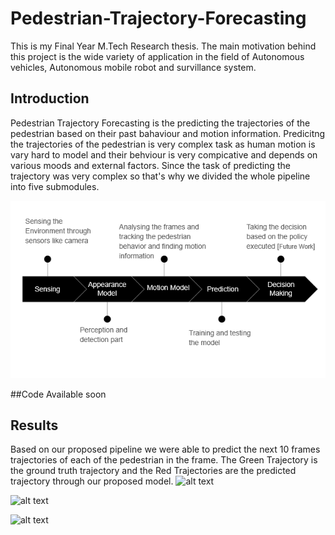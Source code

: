 # Pedestrian-Trajectory-Forecasting

This is my Final Year M.Tech Research thesis. The main motivation behind this project is the wide variety of application in the field of Autonomous vehicles, Autonomous mobile robot and survillance system. 

## Introduction
Pedestrian Trajectory Forecasting is the predicting the trajectories of the pedestrian based on their past bahaviour and motion information. Predicitng the trajectories of the pedestrian is very complex task as human motion is vary hard to model and their behviour is very compicative and depends on various moods and external factors. Since the task of predicting the trajectory was very complex so that's why we divided the whole pipeline into five submodules.

![alt text](https://raw.githubusercontent.com/BharatDadwaria/Pedestrian-Trajectory-Forecasting/main/general_pipeline.PNG)

##Code
Available soon

## Results
Based on our proposed pipeline we were able to predict the next 10 frames trajectories of each of the pedestrian in the frame. The Green Trajectory is the ground truth trajectory and the Red Trajectories are the predicted trajectory through our proposed model.
![alt text](https://raw.githubusercontent.com/BharatDadwaria/Pedestrian-Trajectory-Forecasting/main/Virat_v1.gif)

![alt text](https://raw.githubusercontent.com/BharatDadwaria/Pedestrian-Trajectory-Forecasting/main/Virat_v2.gif)

![alt text](https://raw.githubusercontent.com/BharatDadwaria/Pedestrian-Trajectory-Forecasting/main/Virat_v4.gif)
